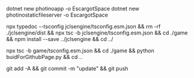 dotnet new photinoapp -o EscargotSpace
dotnet new photinostaticfileserver -o EscargotSpace

npx typedoc --tsconfig jclsengine/tsconfig.esm.json && rm -rf ./jclsengine/dist && npx tsc -b jclsengine/tsconfig.esm.json && cd ./game && npm install --save ../jclsengine && cd ../

npx tsc -b game/tsconfig.esm.json && cd ./game && python buidForGithubPage.py && cd ..


git add -A && git commit -m "update" && git push